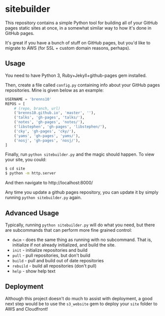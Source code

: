 sitebuilder
===========

This repository contains a simple Python tool for building all of your GitHub
pages static sites at once, in a somewhat similar way to how it's done in GitHub
pages.

It's great if you have a bunch of stuff on GitHub pages, but you'd like to
migrate to AWS (for SSL + custom domain reasons, perhaps).

Usage
-----

You need to have Python 3, Ruby+Jekyll+github-pages gem installed.

Then, create a file called `config.py` containing info about your GitHub pages
repositories.  Mine is given below as an example:

```python
USERNAME = 'brenns10'
REPOS = [
    # (repo, branch, url)
    ('brenns10.github.io', 'master', ''),
    ('talks', 'gh-pages', 'talks/'),
    ('notes', 'gh-pages', 'notes/'),
    ('libstephen', 'gh-pages', 'libstephen/'),
    ('cky', 'gh-pages', 'cky/'),
    ('yams', 'gh-pages', 'yams/'),
    ('nosj', 'gh-pages', 'nosj/'),
]
```

Finally, run `python sitebuilder.py` and the magic should happen. To view your
site, you could:

```bash
$ cd site
$ python -m http.server
```

And then navigate to http://localhost:8000/

Any time you update a github pages repository, you can update it by simply
running `python sitebuilder.py` again.

Advanced Usage
--------------

Typically, running `python sitebuilder.py` will do what you need, but there are
subcommands that can perform more fine grained control:

- `dwim` - does the same thing as running with no subcommand. That is,
  initialize if not already initialized, and build the site.
- `init` - initialize repositories and build
- `pull` - pull repositories, but don't build
- `build` - pull and build out of date repositories
- `rebuild` - build all repositories (don't pull)
- `help` - show help text

Deployment
----------

Although this project doesn't do much to assist with deployment, a good next
step would be to use the `s3_website` gem to deploy your `site` folder to AWS
and Cloudfront!
